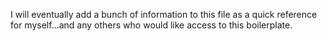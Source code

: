 I will eventually add a bunch of information to this file as a quick reference for myself...and any others who would like access to this boilerplate.
